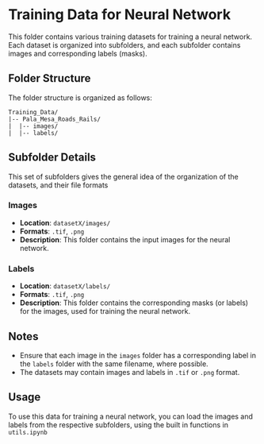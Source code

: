 # Training Data for Neural Network

This folder contains various training datasets for training a neural network. Each dataset is organized into subfolders, and each subfolder contains images and corresponding labels (masks).

## Folder Structure

The folder structure is organized as follows:
```
Training_Data/
|-- Pala_Mesa_Roads_Rails/
|  |-- images/
|  |-- labels/
```

## Subfolder Details

This set of subfolders gives the general idea of the organization of the datasets, and their file formats

### Images

- **Location**: `datasetX/images/`
- **Formats**: `.tif`, `.png`
- **Description**: This folder contains the input images for the neural network.

### Labels

- **Location**: `datasetX/labels/`
- **Formats**: `.tif`, `.png`
- **Description**: This folder contains the corresponding masks (or labels) for the images, used for training the neural network.

## Notes

- Ensure that each image in the `images` folder has a corresponding label in the `labels` folder with the same filename, where possible.
- The datasets may contain images and labels in `.tif` or `.png` format.

## Usage

To use this data for training a neural network, you can load the images and labels from the respective subfolders, using the built in functions in `utils.ipynb`
